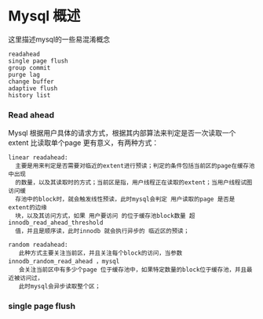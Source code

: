 # Mysql 概述

这里描述mysql的一些易混淆概念

    readahead
    single page flush
    group commit
    purge lag 
    change buffer 
    adaptive flush 
    history list 
    

### Read ahead
Mysql 根据用户具体的请求方式，根据其内部算法来判定是否一次读取一个extent 比读取单个page 更有意义，有两种方式：

    linear readahead: 
      主要是用来判定是否需要对临近的extent进行预读；判定的条件包括当前区的page在缓存池中出现
      的数量，以及其读取时的方式；当前区是指，用户线程正在读取的extent；当用户线程试图访问缓
      存池中的block时，就会触发线性预读，此时mysql会判定 用户读取的page 是否是 extent的边缘 
      块，以及其访问方式，如果 用户要访问 的位于缓存池block数量 超innodb_read_ahead_threshold 
      值，并且是顺序读，此时innodb 就会执行异步的 临近区的预读；
   
    random readahead:
       此种方式主要关注当前区，并且关注每个block的访问，当参数innodb_random_read_ahead ，mysql
       会关注当前区中有多少个page 位于缓存池中，如果特定数量的block位于缓存池，并且最近被访问过，
       此时mysql会异步读取整个区；
       
       
### single page flush 

    
    

   
   
    
    
    

 